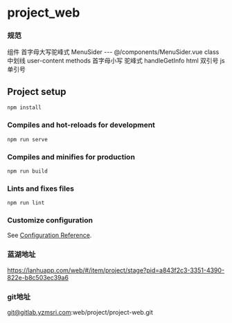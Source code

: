 # project_web

### 规范
组件 首字母大写驼峰式  MenuSider --- @/components/MenuSider.vue
class 中划线 user-content
methods 首字母小写 驼峰式 handleGetInfo
html 双引号 js 单引号

## Project setup
```
npm install
```

### Compiles and hot-reloads for development
```
npm run serve
```

### Compiles and minifies for production
```
npm run build
```

### Lints and fixes files
```
npm run lint
```

### Customize configuration
See [Configuration Reference](https://cli.vuejs.org/config/).

### 蓝湖地址
https://lanhuapp.com/web/#/item/project/stage?pid=a843f2c3-3351-4390-822e-b8c503ec39a6

### git地址
git@gitlab.yzmsri.com:web/project/project-web.git


